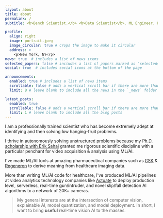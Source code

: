 ```yaml
---
layout: about
title: about
permalink: /
subtitle: <b>Bench Scientist.</b> <b>Data Scientist</b>. ML Engineer. Father. 

profile:
  align: right
  image: portrait.jpeg
  image_circular: true # crops the image to make it circular
  address: >
    <p>New York, NY</p>
news: true  # includes a list of news items
selected_papers: false # includes a list of papers marked as "selected={true}"
social: true  # includes social icons at the bottom of the page

announcements:
  enabled: true # includes a list of news items
  scrollable: false # adds a vertical scroll bar if there are more than 3 news items
  limit: 8 # leave blank to include all the news in the `_news` folder

latest_posts:
  enabled: true
  scrollable: false # adds a vertical scroll bar if there are more than 3 new posts items
  limit: 1 # leave blank to include all the blog posts
---
```


I am a professionally trained scientist who has become extremely adept at identifying and then solving low hanging-fruit problems. 

I thrive in autonomously solving unstructured problems because my [Ph.D. scholarship with Erik Sahai](http://crick.ac.uk) granted me rigorous scientific discipline with a particular penchant for video acquisition & analysis using ML/AI.  

I've made ML/AI tools at amazing pharmaceutical companies such as [GSK](http://gsk.ai) & [Regeneron](http://www.regeneron.com) to derive meaning from healthcare imaging data.

More than writing ML/AI code for healthcare, I've produced ML/AI pipelines at video analytics technology companies like [Actuate](http://actuate.ai) to deploy production level, serverless, real-time gun/intruder, and novel slip/fall detection AI algorithms to a network of 20K+ cameras.  

> My general interests are at the intersection of computer vision, explainable AI, model quantization, and model deployment. In short, I want to bring **useful** real-time vision AI to the masses. 